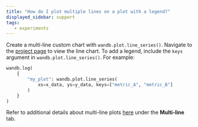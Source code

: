 ```yaml
---
title: "How do I plot multiple lines on a plot with a legend?"
displayed_sidebar: support
tags:
   - experiments
---
```


Create a multi-line custom chart with `wandb.plot.line_series()`. Navigate to the [project page](../guides/track/project-page.md) to view the line chart. To add a legend, include the `keys` argument in `wandb.plot.line_series()`. For example:

```python
wandb.log(
    {
        "my_plot": wandb.plot.line_series(
            xs=x_data, ys=y_data, keys=["metric_A", "metric_B"]
        )
    }
)
```

Refer to additional details about multi-line plots [here](../guides/track/log/plots.md#basic-charts) under the **Multi-line** tab.